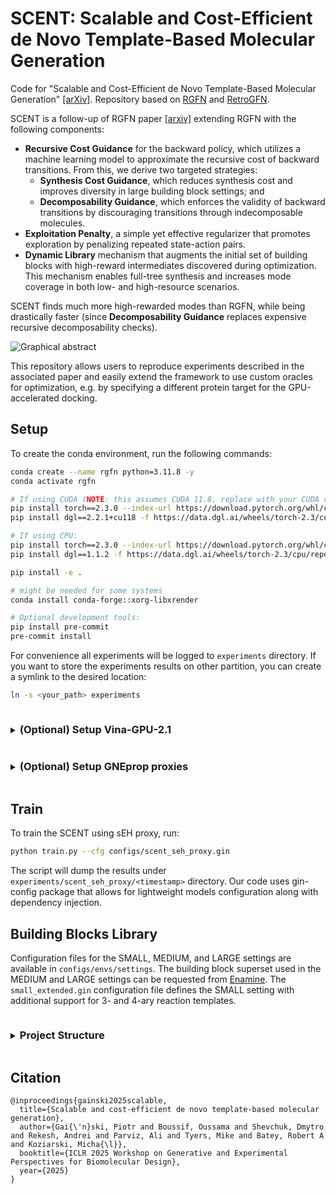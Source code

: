 # SCENT: Scalable and Cost-Efficient de Novo Template-Based Molecular Generation

Code for "Scalable and Cost-Efficient de Novo Template-Based  Molecular Generation" [[arXiv]](TODO).
Repository based on [RGFN](https://github.com/koziarskilab/RGFN) and [RetroGFN](https://github.com/gmum/RetroGFN).

SCENT is a follow-up of RGFN paper [[arxiv]](https://arxiv.org/abs/2406.08506) extending RGFN with the following components:
- **Recursive Cost Guidance** for the backward policy, which utilizes a machine
learning model to approximate the recursive cost of backward transitions. From this, we derive
two targeted strategies:
  - **Synthesis Cost Guidance**, which reduces synthesis cost and improves diversity in large building block settings; and
  - **Decomposability Guidance**, which enforces the validity of backward transitions by discouraging transitions through indecomposable molecules.
- **Exploitation Penalty**, a simple yet effective regularizer that promotes exploration by penalizing
repeated state-action pairs.
- **Dynamic Library** mechanism that augments the initial set of building blocks with
high-reward intermediates discovered during optimization. This mechanism enables full-tree
synthesis and increases mode coverage in both low- and high-resource scenarios.

SCENT finds much more high-rewarded modes than RGFN, while being drastically faster (since **Decomposability Guidance** replaces expensive recursive decomposability checks).

![Graphical abstract](graphical_abstract.png)

This repository allows users to reproduce experiments described in the associated paper and easily extend the framework to use custom oracles for optimization, e.g. by specifying a different protein target for the GPU-accelerated docking.

## Setup

To create the conda environment, run the following commands:

```bash
conda create --name rgfn python=3.11.8 -y
conda activate rgfn

# If using CUDA (NOTE: this assumes CUDA 11.8, replace with your CUDA version):
pip install torch==2.3.0 --index-url https://download.pytorch.org/whl/cu118
pip install dgl==2.2.1+cu118 -f https://data.dgl.ai/wheels/torch-2.3/cu118/repo.html

# If using CPU:
pip install torch==2.3.0 --index-url https://download.pytorch.org/whl/cpu
pip install dgl==1.1.2 -f https://data.dgl.ai/wheels/torch-2.3/cpu/repo.html

pip install -e .

# might be needed for some systems
conda install conda-forge::xorg-libxrender

# Optional development tools:
pip install pre-commit
pre-commit install
```

For convenience all experiments will be logged to `experiments` directory. If you want to store the experiments results
on other partition, you can create a symlink to the desired location:

```bash
ln -s <your_path> experiments
```

<details><summary><h3 style="display:inline-block">(Optional) Setup Vina-GPU-2.1</h3></summary>

Before following the instructions below, **please read these important notes**:
1. The user-specified workspace directory must be a full path.
2. The Vina-GPU-2.1 docking proxy requires a system-wide installation of CUDA to work on GPU (loaded by, e.g., `module load cuda/11.8`).
3. The setup.sh script installs Boost 1.83.0 to the workspace directory. If you would like to use a different version of boost, you will need to modify the setup.sh script.

To set up QV2GPU for use in the QV2GPU rescoring proxy, run the following command:

```bash
sh scripts/install_qv2gpu.sh <workspace_directory>
```

The default installation path points to `quickvina_dir`. To make this work with your Vina-GPU-2.1 installation path, you can create a symlink:

```bash
ln -s <your-Vina-GPU-2.1_installation_path> quickvina_dir
```

</details>

<details><summary><h3 style="display:inline-block">(Optional) Setup GNEprop proxies</h3></summary>

Note that GNEprop is part of a not-yet published project, and access to the code and the models is restricted. In particular, you will need an access to a private github repository for the instructions below to work.

To setup environment for GNEprop proxies, run the following commands:

```bash
pip install descriptastorus==2.6.1 "ray[tune]==2.31.0" ax-platform==0.4.0 matplotlib==3.9.0 seaborn==0.13.2 umap-learn==0.5.6 pytorch-lightning==1.9.5
pip install lightning-bolts==0.7.0 --no-deps
```

To download the code for GNEprop model, run the following command:

```bash
sh external/setup_gneprop.sh
```

You also need to download the models manually from [google drive](https://drive.google.com/drive/folders/1v1kmXnxDxrMc_UrlP3ug7f6Ekfs5Z8QC) and put them inside `external/gneprop/models`. The code will look for the checkpoints in that location.

Finally, note that GNEprop requires a system-wide installation of CUDA to work on GPU (loaded by, e.g., `module load cuda/11.8`).

</details>

## Train

To train the SCENT using sEH proxy, run:

```sh
python train.py --cfg configs/scent_seh_proxy.gin
```

The script will dump the results under `experiments/scent_seh_proxy/<timestamp>` directory. Our code uses gin-config
package that allows for lightweight models configuration along with dependency injection.

## Building Blocks Library

Configuration files for the SMALL, MEDIUM, and LARGE settings are available in `configs/envs/settings`. The building block superset used in the MEDIUM and LARGE settings can be requested from [Enamine](https://enamine.net/building-blocks/building-blocks-catalog). The `small_extended.gin` configuration file defines the SMALL setting with additional support for 3- and 4-ary reaction templates.


<details><summary><h3 style="display:inline-block">Project Structure</h3></summary>

### API

Under `rgfn.api`, the repository provides a flexible API that clearly separates the GFlowNet components. The states,
actions and action spaces can be represented as an arbitrary classes, which allows for easy implementation of GFlowNets
with non-static environments (e.g. with dynamic action spaces).

- `env_base.py` Base class for environments. It provides a minimal and flexible interface that can be used to implement
  environments with dynamic action spaces. An action space is a set of possible actions that can be taken from a state
  in forward (forward action space) and backward (backward action space) direction. The reward is decoupled from the
  environment, so that environment should only describe the possible transitions between states. The environment can be
  reversed to enable backward sampling of the trajectories.
- `policy_base.py` A base class for policies. Given the current batch of states, a policy samples corresponding actions.
  It also computes the log probabilities when chosen actions and following states are provided.
- `sampler_base.py` A base class for samplers. A sampler samples trajectories from the environment using a policy.
- `trajectories.py`. A trajectory is a sequence of states and actions sampled by a sampler using the environment and the
  policy. Every state has a corresponding forward and backward action space which describe the possible actions that can
  be taken from that state. Trajectories are stored in a batch manner. The terminal states in the trajectories are
  assigned with rewards.
- `reward_base.py`. A class representing the reward function. The reward function is a function of a proxy output that
  takes a batch of states and computes rewards that are used to train the policy.
- `proxy_base.py`. A base class for proxies. A proxy is a function that takes a batch of states and computes values that
  are then used to compute the reward.
- `objective_base.py`. A base class for GFN objectives. An objective is a function that takes a batch of trajectories
  and computes the loss (objective)
- `replay_buffer_base.py`. A base class for replay buffers. A replay buffer stores terminal states or trajectories and
  can sample them
  in backward direction using the provided sampler.

### Shared

Under `rgfn.shared`, the repository provides shared utilities that are used across the different GFlowNets
implementations, e.g. Trajectory Balance Objective, Conditioned Trajectory Balance Objective, uniform policy, cached
proxy base class, random samplers, reward_prioritized buffer, etc.

### GFNs

Under `rgfn.gfns`, the repository provides the implementation of the GFlowNets.

</details>

## Citation

```text
@inproceedings{gainski2025scalable,
  title={Scalable and cost-efficient de novo template-based molecular generation},
  author={Gai{\'n}ski, Piotr and Boussif, Oussama and Shevchuk, Dmytro and Rekesh, Andrei and Parviz, Ali and Tyers, Mike and Batey, Robert A and Koziarski, Micha{\l}},
  booktitle={ICLR 2025 Workshop on Generative and Experimental Perspectives for Biomolecular Design},
  year={2025}
}
```
